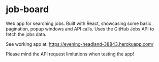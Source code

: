 # job-board

Web app for searching jobs. Built with React, showcasing some basic pagination, popup windows and API calls. Uses the GitHub Jobs API to fetch the jobs data.

See working app at: https://evening-headland-38843.herokuapp.com/

Please mind the API request limitations when testing the app!